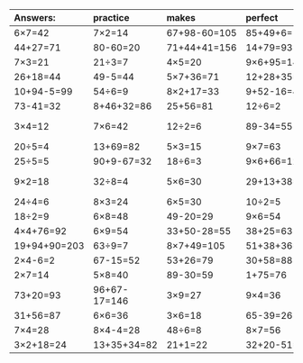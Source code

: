 | Answers: | practice | makes | perfect | ! |
| :--- | :--- | :--- | :--- | :--- |
| 6×7=42 | 7×2=14 | 67+98-60=105 | 85+49+6=140 | 18-7=11 | 
| 44+27=71 | 80-60=20 | 71+44+41=156 | 14+79=93 | 18÷3=6 | 
| 7×3=21 | 21÷3=7 | 4×5=20 | 9×6+95=149 | 5×2=10 | 
| 26+18=44 | 49-5=44 | 5×7+36=71 | 12+28+35=75 | 9×8+97=169 | 
| 10+94-5=99 | 54÷6=9 | 8×2+17=33 | 9+52-16=45 | 54-52=2 | 
| 73-41=32 | 8+46+32=86 | 25+56=81 | 12÷6=2 | 8×7+21=77 | 
| 3×4=12 | 7×6=42 | 12÷2=6 | 89-34=55 | 33+31-20=44 | 
| 20÷5=4 | 13+69=82 | 5×3=15 | 9×7=63 | 2×2=4 | 
| 25÷5=5 | 90+9-67=32 | 18÷6=3 | 9×6+66=120 | 7×8=56 | 
| 9×2=18 | 32÷8=4 | 5×6=30 | 29+13+38=80 | 25+37-10=52 | 
| 24÷4=6 | 8×3=24 | 6×5=30 | 10÷2=5 | 69+22=91 | 
| 18÷2=9 | 6×8=48 | 49-20=29 | 9×6=54 | 4×3=12 | 
| 4×4+76=92 | 6×9=54 | 33+50-28=55 | 38+25=63 | 96-13=83 | 
| 19+94+90=203 | 63÷9=7 | 8×7+49=105 | 51+38+36=125 | 8÷2=4 | 
| 2×4-6=2 | 67-15=52 | 53+26=79 | 30+58=88 | 2×8-1=15 | 
| 2×7=14 | 5×8=40 | 89-30=59 | 1+75=76 | 33+19=52 | 
| 73+20=93 | 96+67-17=146 | 3×9=27 | 9×4=36 | 8×5=40 | 
| 31+56=87 | 6×6=36 | 3×6=18 | 65-39=26 | 5×9=45 | 
| 7×4=28 | 8×4-4=28 | 48÷6=8 | 8×7=56 | 12÷4=3 | 
| 3×2+18=24 | 13+35+34=82 | 21+1=22 | 32+20-51=1 | 99-3=96 | 
